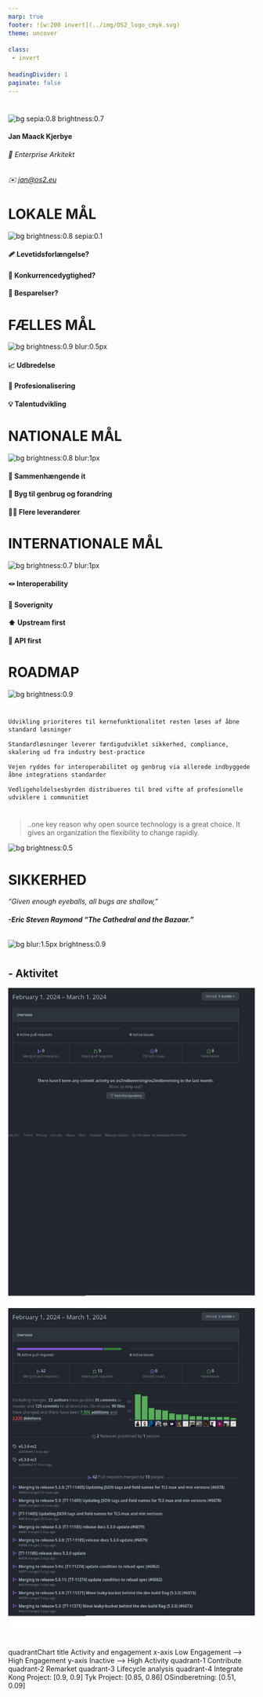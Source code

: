 ```yaml
---
marp: true
footer: ![w:200 invert](../img/OS2_logo_cmyk.svg)
theme: uncover

class: 
 - invert
 
headingDivider: 1
paginate: false
---
```

#
![bg sepia:0.8 brightness:0.7](../img/Arkitektur.gif)
#### Jan Maack Kjerbye
###### 💼 Enterprise Arkitekt
###### ✉️ jan@os2.eu


# **LOKALE MÅL**
![bg brightness:0.8 sepia:0.1 ](https://images.unsplash.com/photo-1586339949531-a77bdcc85fef?q=80&w=2070&auto=format&fit=crop&ixlib=rb-4.0.3&ixid=M3wxMjA3fDB8MHxwaG90by1wYWdlfHx8fGVufDB8fHx8fA%3D%3D)
####  🩹 Levetidsforlængelse?

#### 🏅 Konkurrencedygtighed?

#### 💸 Besparelser?

#  **FÆLLES MÅL**
![bg brightness:0.9 blur:0.5px](https://images.pexels.com/photos/194094/pexels-photo-194094.jpeg)
####  📈 Udbredelse
#### 🎯 Profesionalisering
#### 💡 Talentudvikling

# **NATIONALE MÅL**
![bg brightness:0.8 blur:1px](https://images.pexels.com/photos/3482442/pexels-photo-3482442.jpeg?auto=compress&cs=tinysrgb&w=1260&h=750&dpr=1)

#### 🔀 Sammenhængende it
#### 🧩 Byg til genbrug og forandring
#### 🤝🏻 Flere leverandører

# **INTERNATIONALE MÅL**
![bg brightness:0.7 blur:1px](https://images.unsplash.com/photo-1628313348684-5d75dd67e7c8)
#### 🪢 Interoperability
#### 👑 Soverignity
#### ⬆️ Upstream first
#### 🔌 API first


# **ROADMAP**
<!-- BackgroundColor: white -->
![bg  brightness:0.9](https://images.unsplash.com/photo-1533930086187-0fc58e5a92e2?q=80&w=1974&auto=format&fit=crop&ixlib=rb-4.0.3&ixid=M3wxMjA3fDB8MHxwaG90by1wYWdlfHx8fGVufDB8fHx8fA%3D%3D)

#

```
Udvikling prioriteres til kernefunktionalitet resten løses af åbne standard løsninger
```

```
Standardløsninger leverer færdigudviklet sikkerhed, compliance, skalering ud fra industry best-practice
```
```
Vejen ryddes for interoperabilitet og genbrug via allerede indbyggede åbne integrations standarder
```

```
Vedligeholdelsesbyrden distribueres til bred vifte af profesionelle udviklere i communitiet
```

#

> ..one key reason why open source technology is a great choice. 
> It gives an organization the flexibility to change rapidly. 

![bg brightness:0.5](https://images.unsplash.com/photo-1557318041-1ce374d55ebf?q=80&w=2080&auto=format&fit=crop&ixlib=rb-4.0.3&ixid=M3wxMjA3fDB8MHxwaG90by1wYWdlfHx8fGVufDB8fHx8fA%3D%3D)

# **SIKKERHED**
 *“Given enough eyeballs, all bugs are shallow,”*
###### **-Eric Steven Raymond “The Cathedral and the Bazaar.”**

![bg blur:1.5px brightness:0.9](https://images.unsplash.com/photo-1477281765962-ef34e8bb0967?q=80&w=1933&auto=format&fit=crop&ixlib=rb-4.0.3&ixid=M3wxMjA3fDB8MHxwaG90by1wYWdlfHx8fGVufDB8fHx8fA%3D%3D)
<!-- The message here is that, given a large enough developer/tester base, almost every problem in a piece of software can be identified quickly and the fix will become obvious to someone. This is the benefit of having better software reviewing processes. The review audience of open source software systems is much larger and diverse. This not only makes the software better and more secure, but, in the case of a defect or vulnerability, it also enables finding a fix faster. -->

#
## <!-- fit --> - Aktivitet
![bg](../img/local_contrib.png)
![bg](../img/Upstream_contrib.png)

#

<script type="module">
  import mermaid from 'https://cdn.jsdelivr.net/npm/mermaid@10/dist/mermaid.esm.min.mjs';
  mermaid.initialize({ startOnLoad: true });
</script>

<div class="mermaid">

quadrantChart
    title Activity and engagement
    x-axis Low Engagement --> High Engagement
    y-axis Inactive --> High Activity
    quadrant-1 Contribute
    quadrant-2 Remarket
    quadrant-3 Lifecycle analysis
    quadrant-4 Integrate
    Kong Project: [0.9, 0.9]
    Tyk Project: [0.85, 0.86]
    OSindberetning: [0.51, 0.09]

</div>